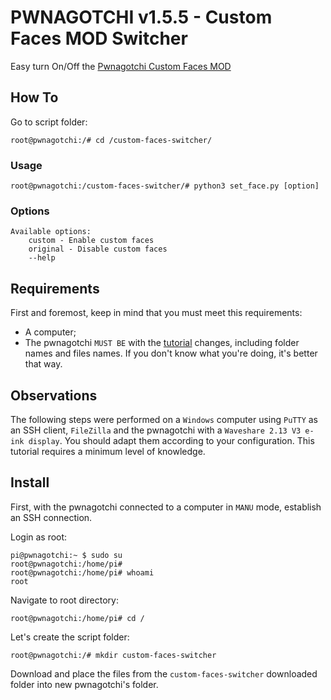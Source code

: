 # PWNAGOTCHI v1.5.5 - Custom Faces MOD Switcher
Easy turn On/Off the [Pwnagotchi Custom Faces MOD](https://github.com/roodriiigooo/PWNAGOTCHI-CUSTOM-FACES-MOD)


## How To

Go to script folder:
```console
root@pwnagotchi:/# cd /custom-faces-switcher/
```


### Usage

```console
root@pwnagotchi:/custom-faces-switcher/# python3 set_face.py [option]
```


### Options

```
Available options:
    custom - Enable custom faces
    original - Disable custom faces
    --help
```


## Requirements
First and foremost, keep in mind that you must meet this requirements:
- A computer;
- The pwnagotchi `MUST BE` with the  [tutorial](https://github.com/roodriiigooo/PWNAGOTCHI-CUSTOM-FACES-MOD) changes, including folder names and files names. If you don't know what you're doing, it's better that way.

## Observations
The following steps were performed on a `Windows` computer using `PuTTY` as an SSH client, `FileZilla` and the pwnagotchi with a `Waveshare 2.13 V3 e-ink display`.
You should adapt them according to your configuration. This tutorial requires a minimum level of knowledge.

## Install

First, with the pwnagotchi connected to a computer in `MANU` mode, establish an SSH connection.

Login as root:
```console
pi@pwnagotchi:~ $ sudo su
root@pwnagotchi:/home/pi#
root@pwnagotchi:/home/pi# whoami
root
```


Navigate to root directory:
```console
root@pwnagotchi:/home/pi# cd /
```


Let's create the script folder:
```console
root@pwnagotchi:/# mkdir custom-faces-switcher
```


Download and place the files from the `custom-faces-switcher` downloaded folder into new pwnagotchi's folder.

